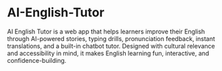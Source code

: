 # AI-English-Tutor
AI English Tutor is a web app that helps learners improve their English through AI-powered stories, typing drills, pronunciation feedback, instant translations, and a built-in chatbot tutor. Designed with cultural relevance and accessibility in mind, it makes English learning fun, interactive, and confidence-building.

